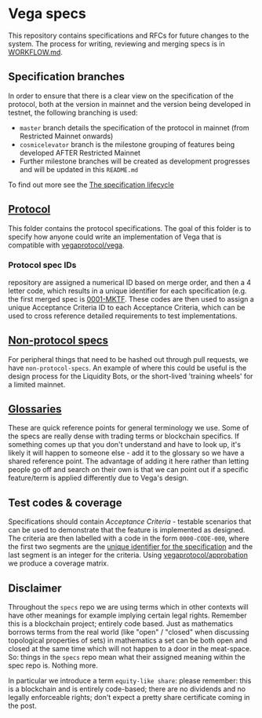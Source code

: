 # Vega specs

This repository contains specifications and RFCs for future changes to the system. The process for writing, reviewing and merging specs is in [WORKFLOW.md](./WORKFLOW.md).

## Specification branches

In order to ensure that there is a clear view on the specification of the protocol, both at the version in mainnet and the version being developed in testnet, the following branching is used:

- `master` branch details the specification of the protocol in mainnet (from Restricted Mainnet onwards)
- `cosmicelevator` branch is the milestone grouping of features being developed AFTER Restricted Mainnet
- Further milestone branches will be created as development progresses and will be updated in this `README.md`
  
To find out more see the [The specification lifecycle](WORKFLOW.md#the-specification-lifecycle)

## [Protocol](./protocol/)

This folder contains the protocol specifications. The goal of this folder is to specify how anyone could write an
implementation of Vega that is compatible with [vegaprotocol/vega](https://github.com/vegaprotocol/vega).

### Protocol spec IDs

repository are assigned a numerical ID based on merge order, and then a 4 letter code, which results in a unique identifier
for each specification (e.g. the first merged spec is [0001-MKTF](./protocol/0001-MKTF-market_framework.md). These codes
are then used to assign a unique Acceptance Criteria ID to each Acceptance Criteria, which can be used to cross reference
detailed requirements to test implementations.

## [Non-protocol specs](./non-protocol-specs)

For peripheral things that need to be hashed out through pull requests, we have `non-protocol-specs`. An example of
where this could be useful is the design process for the Liquidity Bots, or the short-lived 'training wheels' for a
limited mainnet.

## [Glossaries](./glossaries/)

These are quick reference points for general terminology we use. Some of the specs are really dense with trading terms
or blockchain specifics. If something comes up that you don't understand and have to look up, it's likely it will happen
to someone else - add it to the glossary so we have a shared reference point. The advantage of adding it here rather than
letting people go off and search on their own is that we can point out if a specific feature/term is applied differently
due to Vega's design.

## Test codes & coverage

Specifications should contain _Acceptance Criteria_ - testable scenarios that can be used to demonstrate that the feature is implemented as designed.
The criteria are then labelled with a code in the form `0000-CODE-000`, where the first two segments are the [unique identifier for the specification](#protocol-spec-ids) and the last segment is an integer for the criteria. Using [vegaprotocol/approbation](https://github.com/vegaprotocol/approbation) we produce a coverage matrix.

## Disclaimer

Throughout the `specs` repo we are using terms which in other contexts will have other meanings for example implying certain legal rights. Remember this is a blockchain project; entirely code based. Just as mathematics borrows terms from the real world (like "open" / "closed" when discussing topological properties of sets) in mathematics a set can be both open and closed at the same time which will not happen to a door in the meat-space. So: things in the `specs` repo mean what their assigned meaning within the spec repo is. Nothing more.

In particular we introduce a term `equity-like share`: please remember: this is a blockchain and is entirely code-based; there are no dividends and no legally enforceable rights; don't expect a pretty share certificate coming in the post.
